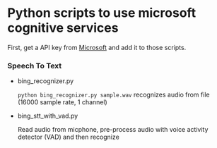 Python scripts to use microsoft cognitive services
==================================================

First, get a API key from [Microsoft](https://www.microsoft.com/cognitive-services/en-us/speech-api)
and add it to those scripts.

### Speech To Text

+ bing_recognizer.py

  `python bing_recognizer.py sample.wav` recognizes audio from file (16000 sample rate, 1 channel)

+ bing_stt_with_vad.py

  Read audio from micphone, pre-process audio with voice activity detector (VAD) and then recognize 
